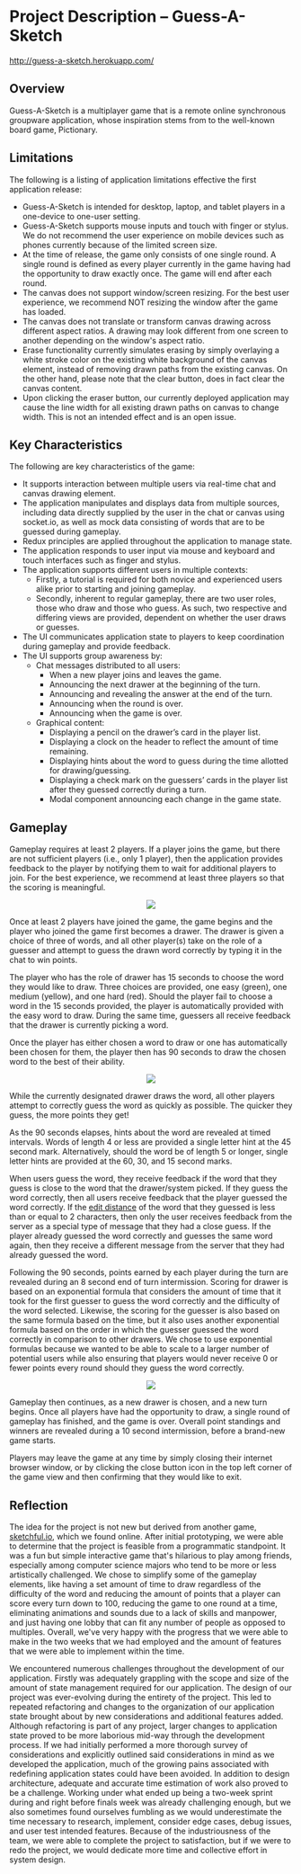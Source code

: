 # Project Description – Guess-A-Sketch

http://guess-a-sketch.herokuapp.com/

## Overview

Guess-A-Sketch is a multiplayer game that is a remote online synchronous groupware application, whose inspiration stems from to the well-known board game, Pictionary.

## Limitations

The following is a listing of application limitations effective the first application release:

- Guess-A-Sketch is intended for desktop, laptop, and tablet players in a one-device to one-user setting.
- Guess-A-Sketch supports mouse inputs and touch with finger or stylus. We do not recommend the user experience on mobile devices such as phones currently because of the limited screen size.
- At the time of release, the game only consists of one single round. A single round is defined as every player currently in the game having had the opportunity to draw exactly once. The game will end after each round.
- The canvas does not support window/screen resizing. For the best user experience, we recommend NOT resizing the window after the game has loaded.
- The canvas does not translate or transform canvas drawing across different aspect ratios. A drawing may look different from one screen to another depending on the window's aspect ratio.
- Erase functionality currently simulates erasing by simply overlaying a white stroke color on the existing white background of the canvas element, instead of removing drawn paths from the existing canvas. On the other hand, please note that the clear button, does in fact clear the canvas content.
- Upon clicking the eraser button, our currently deployed application may cause the line width for all existing drawn paths on canvas to change width. This is not an intended effect and is an open issue.

## Key Characteristics

The following are key characteristics of the game:

- It supports interaction between multiple users via real-time chat and canvas drawing element.
- The application manipulates and displays data from multiple sources, including data directly supplied by the user in the chat or canvas using socket.io, as well as mock data consisting of words that are to be guessed during gameplay.
- Redux principles are applied throughout the application to manage state.
- The application responds to user input via mouse and keyboard and touch interfaces such as finger and stylus.
- The application supports different users in multiple contexts:
  - Firstly, a tutorial is required for both novice and experienced users alike prior to starting and joining gameplay.
  - Secondly, inherent to regular gameplay, there are two user roles, those who draw and those who guess. As such, two respective and differing views are provided, dependent on whether the user draws or guesses.
- The UI communicates application state to players to keep coordination during gameplay and provide feedback.
- The UI supports group awareness by:
  - Chat messages distributed to all users:
    - When a new player joins and leaves the game.
    - Announcing the next drawer at the beginning of the turn.
    - Announcing and revealing the answer at the end of the turn.
    - Announcing when the round is over.
    - Announcing when the game is over.
  - Graphical content:
    - Displaying a pencil on the drawer’s card in the player list.
    - Displaying a clock on the header to reflect the amount of time remaining.
    - Displaying hints about the word to guess during the time allotted for drawing/guessing.
    - Displaying a check mark on the guessers’ cards in the player list after they guessed correctly during a turn.
    - Modal component announcing each change in the game state.

## Gameplay

Gameplay requires at least 2 players. If a player joins the game, but there are not sufficient players (i.e., only 1 player), then the application provides feedback to the player by notifying them to wait for additional players to join. For the best experience, we recommend at least three players so that the scoring is meaningful.

<p align="center"> <img src="https://media.github.ccs.neu.edu/user/5522/files/5631f580-a88a-11eb-80c2-e09b228628a3"/></p>

Once at least 2 players have joined the game, the game begins and the player who joined the game first becomes a drawer. The drawer is given a choice of three of words, and all other player(s) take on the role of a guesser and attempt to guess the drawn word correctly by typing it in the chat to win points.

The player who has the role of drawer has 15 seconds to choose the word they would like to draw. Three choices are provided, one easy (green), one medium (yellow), and one hard (red). Should the player fail to choose a word in the 15 seconds provided, the player is automatically provided with the easy word to draw. During the same time, guessers all receive feedback that the drawer is currently picking a word.

Once the player has either chosen a word to draw or one has automatically been chosen for them, the player then has 90 seconds to draw the chosen word to the best of their ability.

<p align="center"> <img src="https://media.github.ccs.neu.edu/user/5522/files/68179680-a892-11eb-87a8-b7103704e13f"/></p>

While the currently designated drawer draws the word, all other players attempt to correctly guess the word as quickly as possible. The quicker they guess, the more points they get!

As the 90 seconds elapses, hints about the word are revealed at timed intervals. Words of length 4 or less are provided a single letter hint at the 45 second mark. Alternatively, should the word be of length 5 or longer, single letter hints are provided at the 60, 30, and 15 second marks.

When users guess the word, they receive feedback if the word that they guess is close to the word that the drawer/system picked. If they guess the word correctly, then all users receive feedback that the player guessed the word correctly. If the [edit distance](https://en.wikipedia.org/wiki/Edit_distance) of the word that they guessed is less than or equal to 2 characters, then only the user receives feedback from the server as a special type of message that they had a close guess. If the player already guessed the word correctly and guesses the same word again, then they receive a different message from the server that they had already guessed the word.

Following the 90 seconds, points earned by each player during the turn are revealed during an 8 second end of turn intermission. Scoring for drawer is based on an exponential formula that considers the amount of time that it took for the first guesser to guess the word correctly and the difficulty of the word selected. Likewise, the scoring for the guesser is also based on the same formula based on the time, but it also uses another exponential formula based on the order in which the guesser guessed the word correctly in comparison to other drawers. We chose to use exponential formulas because we wanted to be able to scale to a larger number of potential users while also ensuring that players would never receive 0 or fewer points every round should they guess the word correctly.

<p align="center"> <img src="https://media.github.ccs.neu.edu/user/5522/files/bd55a700-a896-11eb-9145-e50e46a1df00"/></p>

Gameplay then continues, as a new drawer is chosen, and a new turn begins. Once all players have had the opportunity to draw, a single round of gameplay has finished, and the game is over. Overall point standings and winners are revealed during a 10 second intermission, before a brand-new game starts.

Players may leave the game at any time by simply closing their internet browser window, or by clicking the close button icon in the top left corner of the game view and then confirming that they would like to exit.

## Reflection

The idea for the project is not new but derived from another game, [sketchful.io](https://sketchful.io/), which we found online. After initial prototyping, we were able to determine that the project is feasible from a programmatic standpoint. It was a fun but simple interactive game that's hilarious to play among friends, especially among computer science majors who tend to be more or less artistically challenged. We chose to simplify some of the gameplay elements, like having a set amount of time to draw regardless of the difficulty of the word and reducing the amount of points that a player can score every turn down to 100, reducing the game to one round at a time, eliminating animations and sounds due to a lack of skills and manpower, and just having one lobby that can fit any number of people as opposed to multiples. Overall, we've very happy with the progress that we were able to make in the two weeks that we had employed and the amount of features that we were able to implement within the time.

We encountered numerous challenges throughout the development of our application. Firstly was adequately grappling with the scope and size of the amount of state management required for our application. The design of our project was ever-evolving during the entirety of the project. This led to repeated refactoring and changes to the organization of our application state brought about by new considerations and additional features added. Although refactoring is part of any project, larger changes to application state proved to be more laborious mid-way through the development process. If we had initially performed a more thorough survey of considerations and explicitly outlined said considerations in mind as we developed the application, much of the growing pains associated with redefining application states could have been avoided. In addition to design architecture, adequate and accurate time estimation of work also proved to be a challenge. Working under what ended up being a two-week sprint during and right before finals week was already challenging enough, but we also sometimes found ourselves fumbling as we would underestimate the time necessary to research, implement, consider edge cases, debug issues, and user test intended features. Because of the industriousness of the team, we were able to complete the project to satisfaction, but if we were to redo the project, we would dedicate more time and collective effort in system design.
